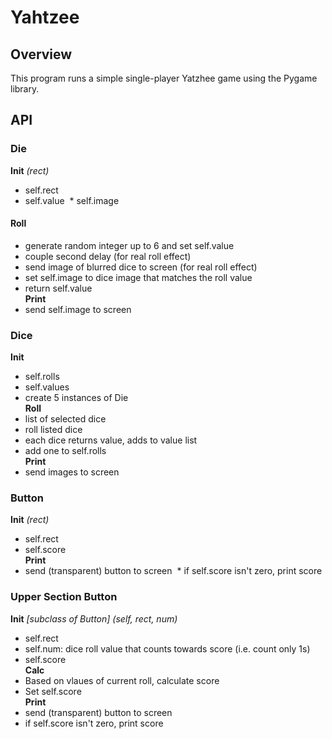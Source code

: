 # Yahtzee

## Overview
This program runs a simple single-player Yatzhee game using the Pygame library. 

## API
  ### Die  
  **Init** *(rect)*
  * self.rect 
  * self.value 
  * self.image 
  #### Roll
  * generate random integer up to 6 and set self.value
  * couple second delay (for real roll effect)
  * send image of blurred dice to screen (for real roll effect)
  * set self.image to dice image that matches the roll value
  * return self.value  
  **Print**
  * send self.image to screen

  ### Dice
  **Init** 
  * self.rolls
  * self.values
  * create 5 instances of Die  
  **Roll**
  * list of selected dice
  * roll listed dice
  * each dice returns value, adds to value list
  * add one to self.rolls  
  **Print**
  * send images to screen  

  ### Button
  **Init** *(rect)*
  * self.rect
  * self.score  
  **Print**
  * send (transparent) button to screen
  * if self.score isn't zero, print score  

  ### Upper Section Button
  **Init** *[subclass of Button] (self, rect, num)*
  * self.rect
  * self.num: dice roll value that counts towards score (i.e. count only 1s)
  * self.score  
  **Calc**
  * Based on vlaues of current roll, calculate score
  * Set self.score  
  **Print**
  * send (transparent) button to screen
  * if self.score isn't zero, print score  
